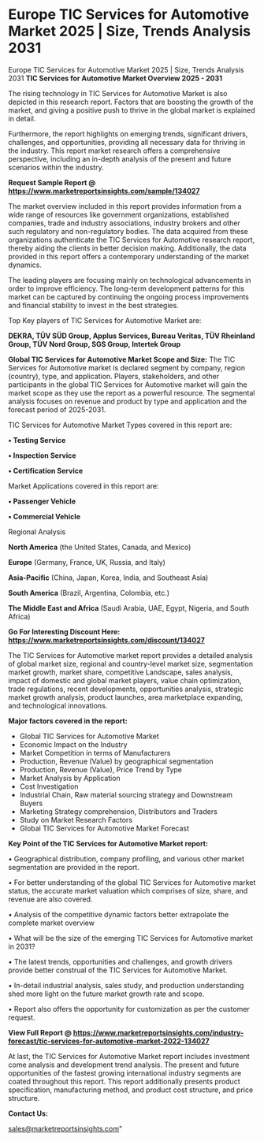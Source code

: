 # Europe TIC Services for Automotive Market 2025 | Size, Trends Analysis 2031
Europe TIC Services for Automotive Market 2025 | Size, Trends Analysis 2031
<Strong> TIC Services for Automotive Market Overview 2025 - 2031</strong>

The rising technology in TIC Services for Automotive Market is also depicted in this research report. Factors that are boosting the growth of the market, and giving a positive push to thrive in the global market is explained in detail.

Furthermore, the report highlights on emerging trends, significant drivers, challenges, and opportunities, providing all necessary data for thriving in the industry. This report market research offers a comprehensive perspective, including an in-depth analysis of the present and future scenarios within the industry.

<strong>Request Sample Report @ <a href=https://www.marketreportsinsights.com/sample/134027>https://www.marketreportsinsights.com/sample/134027</a></strong>

The market overview included in this report provides information from a wide range of resources like government organizations, established companies, trade and industry associations, industry brokers and other such regulatory and non-regulatory bodies. The data acquired from these organizations authenticate the TIC Services for Automotive research report, thereby aiding the clients in better decision making. Additionally, the data provided in this report offers a contemporary understanding of the market dynamics.

The leading players are focusing mainly on technological advancements in order to improve efficiency. The long-term development patterns for this market can be captured by continuing the ongoing process improvements and financial stability to invest in the best strategies.

Top Key players of TIC Services for Automotive Market are:

<strong>DEKRA, TÜV SÜD Group, Applus Services, Bureau Veritas, TÜV Rheinland Group, TÜV Nord Group, SGS Group, Intertek Group</strong>

<strong><b>Global TIC Services for Automotive Market Scope and Size:</b></strong>
The TIC Services for Automotive market is declared segment by company, region (country), type, and application. Players, stakeholders, and other participants in the global TIC Services for Automotive market will gain the market scope as they use the report as a powerful resource. The segmental analysis focuses on revenue and product by type and application and the forecast period of 2025-2031.

TIC Services for Automotive Market Types covered in this report are:

<strong>• Testing Service

• Inspection Service

• Certification Service</strong>

Market Applications covered in this report are:

<strong>• Passenger Vehicle

• Commercial Vehicle</strong> 

Regional Analysis

<strong>North America</strong> (the United States, Canada, and Mexico)

<strong>Europe</strong> (Germany, France, UK, Russia, and Italy)

<strong>Asia-Pacific</strong> (China, Japan, Korea, India, and Southeast Asia)

<strong>South America</strong> (Brazil, Argentina, Colombia, etc.)

<strong>The Middle East and Africa</strong> (Saudi Arabia, UAE, Egypt, Nigeria, and South Africa)

<strong>Go For Interesting Discount Here: <a href=https://www.marketreportsinsights.com/discount/134027>https://www.marketreportsinsights.com/discount/134027</a></strong>

The TIC Services for Automotive market report provides a detailed analysis of global market size, regional and country-level market size, segmentation market growth, market share, competitive Landscape, sales analysis, impact of domestic and global market players, value chain optimization, trade regulations, recent developments, opportunities analysis, strategic market growth analysis, product launches, area marketplace expanding, and technological innovations.

<strong><b>Major factors covered in the report:</b></strong>
<ul>
  <li>Global TIC Services for Automotive Market </li>
  <li>Economic Impact on the Industry</li>
  <li>Market Competition in terms of Manufacturers</li>
  <li>Production, Revenue (Value) by geographical segmentation</li>
  <li>Production, Revenue (Value), Price Trend by Type</li>
  <li>Market Analysis by Application</li>
  <li>Cost Investigation</li>
  <li>Industrial Chain, Raw material sourcing strategy and Downstream Buyers</li>
  <li>Marketing Strategy comprehension, Distributors and Traders</li>
  <li>Study on Market Research Factors</li>
  <li>Global TIC Services for Automotive Market Forecast</li>
</ul>

<strong><b>Key Point of the TIC Services for Automotive Market report:</b></strong>

• Geographical distribution, company profiling, and various other market segmentation are provided in the report.

• For better understanding of the global TIC Services for Automotive market status, the accurate market valuation which comprises of size, share, and revenue are also covered.

• Analysis of the competitive dynamic factors better extrapolate the complete market overview

• What will be the size of the emerging TIC Services for Automotive market in 2031?

• The latest trends, opportunities and challenges, and growth drivers provide better construal of the TIC Services for Automotive Market.

• In-detail industrial analysis, sales study, and production understanding shed more light on the future market growth rate and scope.

• Report also offers the opportunity for customization as per the customer request.

<strong><b>View Full Report @ <a href=https://www.marketreportsinsights.com/industry-forecast/tic-services-for-automotive-market-2022-134027>https://www.marketreportsinsights.com/industry-forecast/tic-services-for-automotive-market-2022-134027</a></b></strong>


At last, the TIC Services for Automotive Market report includes investment come analysis and development trend analysis. The present and future opportunities of the fastest growing international industry segments are coated throughout this report. This report additionally presents product specification, manufacturing method, and product cost structure, and price structure.

<strong>Contact Us:</strong>

sales@marketreportsinsights.com"
